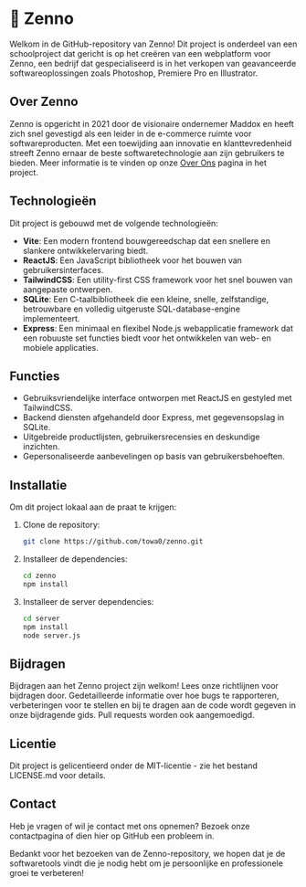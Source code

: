 # 🔵 Zenno

Welkom in de GitHub-repository van Zenno! Dit project is onderdeel van een schoolproject dat gericht is op het creëren van een webplatform voor Zenno, een bedrijf dat gespecialiseerd is in het verkopen van geavanceerde softwareoplossingen zoals Photoshop, Premiere Pro en Illustrator.

## Over Zenno

Zenno is opgericht in 2021 door de visionaire ondernemer Maddox en heeft zich snel gevestigd als een leider in de e-commerce ruimte voor softwareproducten. Met een toewijding aan innovatie en klanttevredenheid streeft Zenno ernaar de beste softwaretechnologie aan zijn gebruikers te bieden. Meer informatie is te vinden op onze [Over Ons](src/components/AboutUs.jsx) pagina in het project.

## Technologieën

Dit project is gebouwd met de volgende technologieën:
- **Vite**: Een modern frontend bouwgereedschap dat een snellere en slankere ontwikkelervaring biedt.
- **ReactJS**: Een JavaScript bibliotheek voor het bouwen van gebruikersinterfaces.
- **TailwindCSS**: Een utility-first CSS framework voor het snel bouwen van aangepaste ontwerpen.
- **SQLite**: Een C-taalbibliotheek die een kleine, snelle, zelfstandige, betrouwbare en volledig uitgeruste SQL-database-engine implementeert.
- **Express**: Een minimaal en flexibel Node.js webapplicatie framework dat een robuuste set functies biedt voor het ontwikkelen van web- en mobiele applicaties.

## Functies

- Gebruiksvriendelijke interface ontworpen met ReactJS en gestyled met TailwindCSS.
- Backend diensten afgehandeld door Express, met gegevensopslag in SQLite.
- Uitgebreide productlijsten, gebruikersrecensies en deskundige inzichten.
- Gepersonaliseerde aanbevelingen op basis van gebruikersbehoeften.

## Installatie

Om dit project lokaal aan de praat te krijgen:

1. Clone de repository:
   ```bash
   git clone https://github.com/towa0/zenno.git

2. Installeer de dependencies:
   ```bash
   cd zenno
   npm install

3. Installeer de server dependencies:
   ```bash
   cd server
   npm install
   node server.js

##  Bijdragen

Bijdragen aan het Zenno project zijn welkom! Lees onze richtlijnen voor bijdragen door. Gedetailleerde informatie over hoe bugs te rapporteren, verbeteringen voor te stellen en bij te dragen aan de code wordt gegeven in onze bijdragende gids. Pull requests worden ook aangemoedigd.

## Licentie

Dit project is gelicentieerd onder de MIT-licentie - zie het bestand LICENSE.md voor details.

## Contact
Heb je vragen of wil je contact met ons opnemen? Bezoek onze contactpagina of dien hier op GitHub een probleem in.

Bedankt voor het bezoeken van de Zenno-repository, we hopen dat je de softwaretools vindt die je nodig hebt om je persoonlijke en professionele groei te verbeteren!
